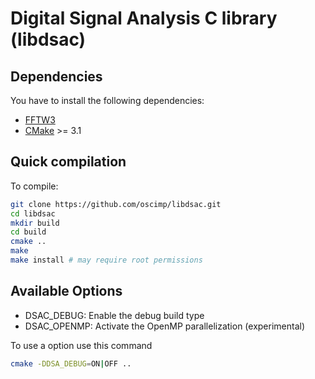 Digital Signal Analysis C library (libdsac)
===========================================

Dependencies
------------

You have to install the following dependencies:

- [FFTW3](http://www.fftw.org/)
- [CMake](https://cmake.org/) >= 3.1

Quick compilation
-----------------
To compile:

```sh
git clone https://github.com/oscimp/libdsac.git
cd libdsac
mkdir build
cd build
cmake ..
make
make install # may require root permissions
```

Available Options
-----------------

- DSAC_DEBUG: Enable the debug build type
- DSAC_OPENMP: Activate the OpenMP parallelization (experimental)

To use a option use this command
```sh
cmake -DDSA_DEBUG=ON|OFF ..
```
